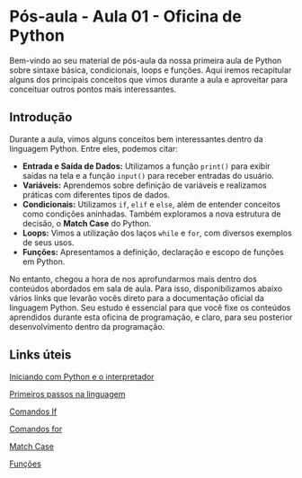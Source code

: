 # Pós-aula - Aula 01 - Oficina de Python

Bem-vindo ao seu material de pós-aula da nossa primeira aula de Python sobre sintaxe básica, condicionais, loops e funções. Aqui iremos recapitular alguns dos principais conceitos que vimos durante a aula e aproveitar para conceituar outros pontos mais interessantes.

## Introdução

Durante a aula, vimos alguns conceitos bem interessantes dentro da linguagem Python. Entre eles, podemos citar:

- **Entrada e Saída de Dados:** Utilizamos a função `print()` para exibir saídas na tela e a função `input()` para receber entradas do usuário.
- **Variáveis:** Aprendemos sobre definição de variáveis e realizamos práticas com diferentes tipos de dados.
- **Condicionais:** Utilizamos `if`, `elif` e `else`, além de entender conceitos como condições aninhadas. Também exploramos a nova estrutura de decisão, o **Match Case** do Python.
- **Loops:** Vimos a utilização dos laços `while` e `for`, com diversos exemplos de seus usos.
- **Funções:** Apresentamos a definição, declaração e escopo de funções em Python.

No entanto, chegou a hora de nos aprofundarmos mais dentro dos conteúdos abordados em sala de aula. Para isso, disponibilizamos abaixo vários links que levarão vocês direto para a documentação oficial da linguagem Python. Seu estudo é essencial para que você fixe os conteúdos aprendidos durante esta oficina de programação, e claro, para seu posterior desenvolvimento dentro da programação.

## Links úteis

[Iniciando com Python e o interpretador](https://docs.python.org/pt-br/3/tutorial/introduction.html#using-python-as-a-calculator)

[Primeiros passos na linguagem](https://docs.python.org/pt-br/3/tutorial/introduction.html#first-steps-towards-programming)

[Comandos If](https://docs.python.org/pt-br/3/tutorial/controlflow.html#if-statements)

[Comandos for](https://docs.python.org/pt-br/3/tutorial/controlflow.html#for-statements)

[Match Case](https://docs.python.org/pt-br/3/tutorial/controlflow.html#match-statements)

[Funções](https://docs.python.org/pt-br/3/tutorial/controlflow.html#defining-functions)